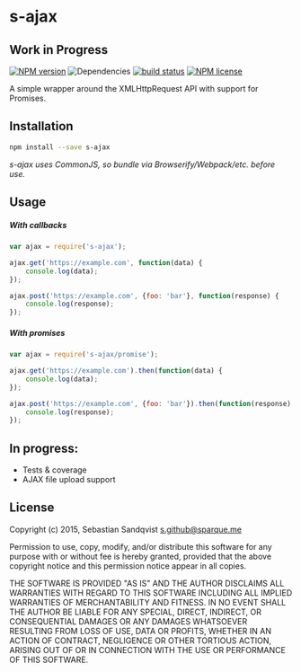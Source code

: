 # s-ajax 

## Work in Progress

[![NPM version](https://img.shields.io/npm/v/s-ajax.svg)](https://www.npmjs.com/package/s-ajax) ![Dependencies](https://img.shields.io/david/sebastiansandqvist/s-ajax.svg) [![build status](http://img.shields.io/travis/sebastiansandqvist/s-ajax.svg)](https://travis-ci.org/sebastiansandqvist/s-ajax) [![NPM license](https://img.shields.io/npm/l/s-ajax.svg)](https://www.npmjs.com/package/s-ajax)

A simple wrapper around the XMLHttpRequest API with support for Promises.

## Installation
```bash
npm install --save s-ajax
```
*s-ajax uses CommonJS, so bundle via Browserify/Webpack/etc. before use.*

## Usage
##### With callbacks
```javascript
var ajax = require('s-ajax');

ajax.get('https://example.com', function(data) {
	console.log(data);
});

ajax.post('https://example.com', {foo: 'bar'}, function(response) {
	console.log(response);
});
```
##### With promises
```javascript
var ajax = require('s-ajax/promise');

ajax.get('https://example.com').then(function(data) {
	console.log(data);
});

ajax.post('https://example.com', {foo: 'bar'}).then(function(response) {
	console.log(response);
});
```

## In progress:
* Tests & coverage
* AJAX file upload support

## License
Copyright (c) 2015, Sebastian Sandqvist <s.github@sparque.me>

Permission to use, copy, modify, and/or distribute this software for any purpose with or without fee is hereby granted, provided that the above copyright notice and this permission notice appear in all copies.

THE SOFTWARE IS PROVIDED "AS IS" AND THE AUTHOR DISCLAIMS ALL WARRANTIES WITH REGARD TO THIS SOFTWARE INCLUDING ALL IMPLIED WARRANTIES OF MERCHANTABILITY AND FITNESS. IN NO EVENT SHALL THE AUTHOR BE LIABLE FOR ANY SPECIAL, DIRECT, INDIRECT, OR CONSEQUENTIAL DAMAGES OR ANY DAMAGES WHATSOEVER RESULTING FROM LOSS OF USE, DATA OR PROFITS, WHETHER IN AN ACTION OF CONTRACT, NEGLIGENCE OR OTHER TORTIOUS ACTION, ARISING OUT OF OR IN CONNECTION WITH THE USE OR PERFORMANCE OF THIS SOFTWARE.